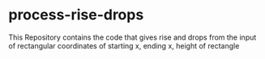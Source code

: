 # process-rise-drops
This Repository contains the code that gives rise and drops from the input of rectangular coordinates of starting x, ending x, height of rectangle
